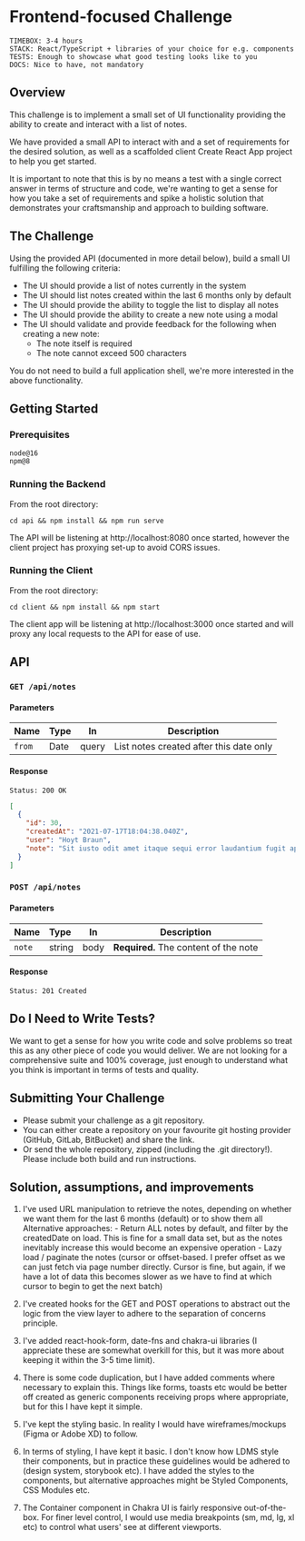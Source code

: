 # Frontend-focused Challenge

```
TIMEBOX: 3-4 hours
STACK: React/TypeScript + libraries of your choice for e.g. components
TESTS: Enough to showcase what good testing looks like to you
DOCS: Nice to have, not mandatory
```

## Overview

This challenge is to implement a small set of UI functionality providing the ability to create and interact with a list of notes.

We have provided a small API to interact with and a set of requirements for the desired solution, as well as a scaffolded client Create React App project to help you get started.

It is important to note that this is by no means a test with a single correct answer in terms of structure and code, we're wanting to get a sense for how you take a set of requirements and spike a holistic solution that demonstrates your craftsmanship and approach to building software.

## The Challenge

Using the provided API (documented in more detail below), build a small UI fulfilling the following criteria:

- The UI should provide a list of notes currently in the system
- The UI should list notes created within the last 6 months only by default
- The UI should provide the ability to toggle the list to display all notes
- The UI should provide the ability to create a new note using a modal
- The UI should validate and provide feedback for the following when creating a new note:
  - The note itself is required
  - The note cannot exceed 500 characters

You do not need to build a full application shell, we're more interested in the above functionality.

## Getting Started

### Prerequisites

```
node@16
npm@8
```

### Running the Backend

From the root directory:

```
cd api && npm install && npm run serve
```

The API will be listening at http://localhost:8080 once started, however the client project has proxying set-up to avoid CORS issues.

### Running the Client

From the root directory:

```
cd client && npm install && npm start
```

The client app will be listening at http://localhost:3000 once started and will proxy any local requests to the API for ease of use.

## API

### `GET /api/notes`

#### Parameters

| Name   | Type | In    | Description                             |
| :----- | :--- | ----- | --------------------------------------- |
| `from` | Date | query | List notes created after this date only |

#### Response

```
Status: 200 OK
```

```json
[
  {
    "id": 30,
    "createdAt": "2021-07-17T18:04:38.040Z",
    "user": "Hoyt Braun",
    "note": "Sit iusto odit amet itaque sequi error laudantium fugit aperiam accusamus et mollitia est et necessitatibus iusto maxime sunt sed incidunt ut saepe quidem aspernatur modi consectetur illum qui vero."
  }
]
```

### `POST /api/notes`

#### Parameters

| Name   | Type   | In   | Description                           |
| :----- | :----- | ---- | ------------------------------------- |
| `note` | string | body | **Required.** The content of the note |

#### Response

```
Status: 201 Created
```

## Do I Need to Write Tests?

We want to get a sense for how you write code and solve problems so treat this as any other piece of code you would deliver. We are not looking for a comprehensive suite and 100% coverage, just enough to understand what you think is important in terms of tests and quality.

## Submitting Your Challenge

- Please submit your challenge as a git repository.
- You can either create a repository on your favourite git hosting provider (GitHub, GitLab, BitBucket) and share the link.
- Or send the whole repository, zipped (including the .git directory!). Please include both build and run instructions.


## Solution, assumptions, and improvements

1. I've used URL manipulation to retrieve the notes, depending on whether we want them for the last 6 months (default)
 or to show them all
    Alternative approaches:
        - Return ALL notes by default, and filter by the createdDate on load. This is fine for a small data set, but as the notes inevitably increase this would become an expensive operation
        - Lazy load / paginate the notes (cursor or offset-based. I prefer offset as we can just fetch via page number directly. Cursor is fine, but again, if we have a lot of data this becomes slower as we have to find at which cursor to begin to get the next batch)

2. I've created hooks for the GET and POST operations to abstract out the logic from the view layer to adhere to the separation of concerns principle.
3. I've added react-hook-form, date-fns and chakra-ui libraries (I appreciate these are somewhat overkill for this, but it was more about keeping it within the 3-5 time limit).
4. There is some code duplication, but I have added comments where necessary to explain this. Things like forms, toasts etc would be better off created as generic components receiving props where appropriate, but for this I have kept it simple.
5. I've kept the styling basic. In reality I would have wireframes/mockups (Figma or Adobe XD) to follow.
6. In terms of styling, I have kept it basic. I don't know how LDMS style their components, but in practice these guidelines would be adhered to (design system, storybook etc). I have added the styles to the components, but alternative approaches might be Styled Components, CSS Modules etc.
7. The Container component in Chakra UI is fairly responsive out-of-the-box. For finer level control, I would use media breakpoints (sm, md, lg, xl etc) to control what users' see at different viewports.